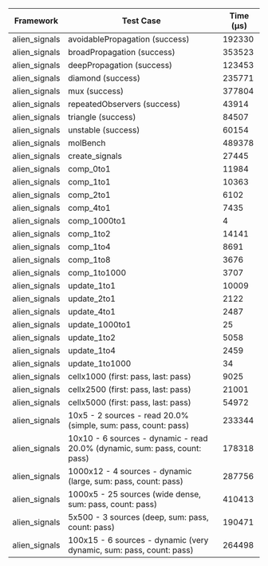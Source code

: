 | Framework | Test Case | Time (μs) |
| --- | --- | --- |
| alien_signals | avoidablePropagation (success) | 192330 |
| alien_signals | broadPropagation (success) | 353523 |
| alien_signals | deepPropagation (success) | 123453 |
| alien_signals | diamond (success) | 235771 |
| alien_signals | mux (success) | 377804 |
| alien_signals | repeatedObservers (success) | 43914 |
| alien_signals | triangle (success) | 84507 |
| alien_signals | unstable (success) | 60154 |
| alien_signals | molBench | 489378 |
| alien_signals | create_signals | 27445 |
| alien_signals | comp_0to1 | 11984 |
| alien_signals | comp_1to1 | 10363 |
| alien_signals | comp_2to1 | 6102 |
| alien_signals | comp_4to1 | 7435 |
| alien_signals | comp_1000to1 | 4 |
| alien_signals | comp_1to2 | 14141 |
| alien_signals | comp_1to4 | 8691 |
| alien_signals | comp_1to8 | 3676 |
| alien_signals | comp_1to1000 | 3707 |
| alien_signals | update_1to1 | 10009 |
| alien_signals | update_2to1 | 2122 |
| alien_signals | update_4to1 | 2487 |
| alien_signals | update_1000to1 | 25 |
| alien_signals | update_1to2 | 5058 |
| alien_signals | update_1to4 | 2459 |
| alien_signals | update_1to1000 | 34 |
| alien_signals | cellx1000 (first: pass, last: pass) | 9025 |
| alien_signals | cellx2500 (first: pass, last: pass) | 21001 |
| alien_signals | cellx5000 (first: pass, last: pass) | 54972 |
| alien_signals | 10x5 - 2 sources - read 20.0% (simple, sum: pass, count: pass) | 233344 |
| alien_signals | 10x10 - 6 sources - dynamic - read 20.0% (dynamic, sum: pass, count: pass) | 178318 |
| alien_signals | 1000x12 - 4 sources - dynamic (large, sum: pass, count: pass) | 287756 |
| alien_signals | 1000x5 - 25 sources (wide dense, sum: pass, count: pass) | 410413 |
| alien_signals | 5x500 - 3 sources (deep, sum: pass, count: pass) | 190471 |
| alien_signals | 100x15 - 6 sources - dynamic (very dynamic, sum: pass, count: pass) | 264498 |
